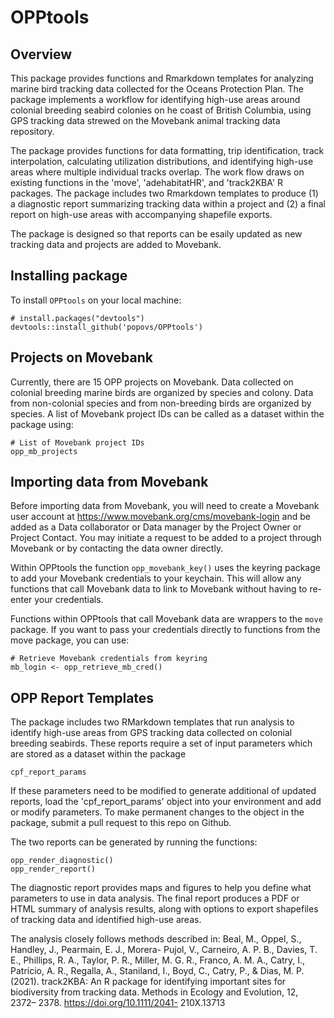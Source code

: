 # OPPtools

<!--<a href='https://cida-csph.github.io/CIDAtools'><img src='inst/figures/CIDAtoolshex.png' align="right" height="139" /></a>

[![R-CMD-check](https://github.com/CIDA-CSPH/CIDAtools/workflows/R-CMD-check/badge.svg)](https://github.com/CIDA-CSPH/CIDAtools/actions)
-->

## Overview

This package provides functions and Rmarkdown templates for analyzing marine bird tracking data collected for the Oceans Protection Plan. The package implements a workflow for identifying high-use areas around colonial breeding seabird colonies on he coast of British Columbia, using GPS tracking data strewed on the Movebank animal tracking data repository.

The package provides functions for data formatting, trip identification, track interpolation, calculating utilization distributions, and identifying high-use areas where multiple individual tracks overlap. The work flow draws on existing functions in the 'move', 'adehabitatHR', and 'track2KBA' R packages. The package includes two Rmarkdown templates to produce (1) a diagnostic report summarizing tracking data within a project and (2) a final report on high-use areas with accompanying shapefile exports.

The package is designed so that reports can be esaily updated as new tracking data and projects are added to Movebank.

## Installing package

To install `OPPtools` on your local machine:

```
# install.packages("devtools")
devtools::install_github('popovs/OPPtools')

```

## Projects on Movebank

Currently, there are 15 OPP projects on Movebank. Data collected on colonial breeding marine birds are organized by species and colony. Data from non-colonial species and from non-breeding birds are organized by species. A list of Movebank project IDs can be called as a dataset within the package using:

```
# List of Movebank project IDs
opp_mb_projects
```

## Importing data from Movebank

Before importing data from Movebank, you will need to create a Movebank user account at https://www.movebank.org/cms/movebank-login and be added as a Data collaborator or Data manager by the Project Owner or Project Contact. You may initiate a request to be added to a project through Movebank or by contacting the data owner directly.

Within OPPtools the function `opp_movebank_key()` uses the keyring package to add your Movebank credentials to your keychain. This will allow any functions that call Movebank data to link to Movebank without having to re-enter your credentials.

Functions within OPPtools that call Movebank data are wrappers to the `move` package. If you want to pass your credentials directly to functions from the move package, you can use:

```
# Retrieve Movebank credentials from keyring
mb_login <- opp_retrieve_mb_cred()
```

## OPP Report Templates

The package includes two RMarkdown templates that run analysis to identify high-use areas from GPS tracking data collected on colonial breeding seabirds. These reports require a set of input parameters which are stored as a dataset within the package

```
cpf_report_params
```
If these parameters need to be modified to generate additional of updated reports, load the 'cpf_report_params' object into your environment and add or modify parameters. To make permanent changes to the object in the package, submit a pull request to this repo on Github.

The two reports can be generated by running the functions:
```
opp_render_diagnostic()
opp_render_report()
```

The diagnostic report provides maps and figures to help you define what parameters to use in data analysis. The final report produces a PDF or HTML summary of analysis results, along with options to export shapefiles of tracking data and identified high-use areas.

The analysis closely follows methods described in: 
Beal, M., Oppel, S., Handley, J., Pearmain, E. J., Morera- Pujol, V., Carneiro, A. P. B., Davies, T. E., Phillips, R. A., Taylor, P. R., Miller, M. G. R., Franco, A. M. A., Catry, I., Patrício, A. R., Regalla, A., Staniland, I., Boyd, C., Catry, P., & Dias, M. P. (2021). track2KBA: An R package for identifying important sites for biodiversity from tracking data. Methods in Ecology and Evolution, 12, 2372– 2378. https://doi.org/10.1111/2041- 210X.13713



